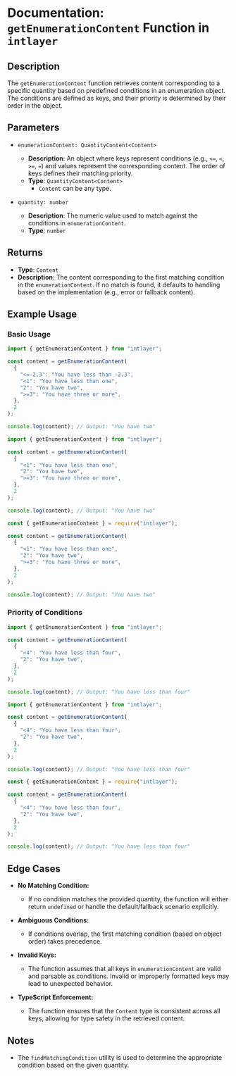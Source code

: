 # Documentation: `getEnumerationContent` Function in `intlayer`

## Description

The `getEnumerationContent` function retrieves content corresponding to a specific quantity based on predefined conditions in an enumeration object. The conditions are defined as keys, and their priority is determined by their order in the object.

## Parameters

- `enumerationContent: QuantityContent<Content>`

  - **Description**: An object where keys represent conditions (e.g., `<=`, `<`, `>=`, `=`) and values represent the corresponding content. The order of keys defines their matching priority.
  - **Type**: `QuantityContent<Content>`
    - `Content` can be any type.

- `quantity: number`

  - **Description**: The numeric value used to match against the conditions in `enumerationContent`.
  - **Type**: `number`

## Returns

- **Type**: `Content`
- **Description**: The content corresponding to the first matching condition in the `enumerationContent`. If no match is found, it defaults to handling based on the implementation (e.g., error or fallback content).

## Example Usage

### Basic Usage

```typescript codeFormat="typescript"
import { getEnumerationContent } from "intlayer";

const content = getEnumerationContent(
  {
    "<=-2.3": "You have less than -2.3",
    "<1": "You have less than one",
    "2": "You have two",
    ">=3": "You have three or more",
  },
  2
);

console.log(content); // Output: "You have two"
```

```javascript codeFormat="esm"
import { getEnumerationContent } from "intlayer";

const content = getEnumerationContent(
  {
    "<1": "You have less than one",
    "2": "You have two",
    ">=3": "You have three or more",
  },
  2
);

console.log(content); // Output: "You have two"
```

```javascript codeFormat="commonjs"
const { getEnumerationContent } = require("intlayer");

const content = getEnumerationContent(
  {
    "<1": "You have less than one",
    "2": "You have two",
    ">=3": "You have three or more",
  },
  2
);

console.log(content); // Output: "You have two"
```

### Priority of Conditions

```typescript codeFormat="typescript"
import { getEnumerationContent } from "intlayer";

const content = getEnumerationContent(
  {
    "<4": "You have less than four",
    "2": "You have two",
  },
  2
);

console.log(content); // Output: "You have less than four"
```

```javascript codeFormat="esm"
import { getEnumerationContent } from "intlayer";

const content = getEnumerationContent(
  {
    "<4": "You have less than four",
    "2": "You have two",
  },
  2
);

console.log(content); // Output: "You have less than four"
```

```javascript codeFormat="commonjs"
const { getEnumerationContent } = require("intlayer");

const content = getEnumerationContent(
  {
    "<4": "You have less than four",
    "2": "You have two",
  },
  2
);

console.log(content); // Output: "You have less than four"
```

## Edge Cases

- **No Matching Condition:**

  - If no condition matches the provided quantity, the function will either return `undefined` or handle the default/fallback scenario explicitly.

- **Ambiguous Conditions:**

  - If conditions overlap, the first matching condition (based on object order) takes precedence.

- **Invalid Keys:**

  - The function assumes that all keys in `enumerationContent` are valid and parsable as conditions. Invalid or improperly formatted keys may lead to unexpected behavior.

- **TypeScript Enforcement:**
  - The function ensures that the `Content` type is consistent across all keys, allowing for type safety in the retrieved content.

## Notes

- The `findMatchingCondition` utility is used to determine the appropriate condition based on the given quantity.

